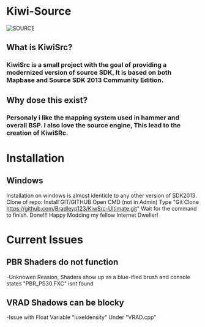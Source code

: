 # **Kiwi-Source**
![SOURCE](https://github.com/Bradleyp123/Kiwi-Source/assets/87635756/0ad57f7a-82fb-4077-8d73-40e69dbc1d09)

## What is KiwiSrc?
### KiwiSrc is a small project with the goal of providing a modernized version of source SDK, It is based on both Mapbase and Source SDK 2013 Community Edition. 

## Why dose this exist?
### Personaly i like the mapping system used in hammer and overall BSP. I also love the source engine, This lead to the creation of KiwiSRc.


# Installation
## Windows
Installation on windows is almost identicle to any other version of SDK2013. Clone of repo:
Install GIT/GITHUB
Open CMD (not in Admin)
Type "Git Clone https://github.com/Bradleyp123/KiwSrc-Ultimate.git"
Wait for the command to finish.
Done!!!
Happy Modding my fellow Internet Dweller!


# Current Issues 
## PBR Shaders do not function
-Unknowen Reasion, Shaders show up as a blue-ified brush and console states "PBR_PS30.FXC" isnt found
## VRAD Shadows can be blocky
-Issue with Float Variable "luxeldensity" Under "VRAD.cpp"



















